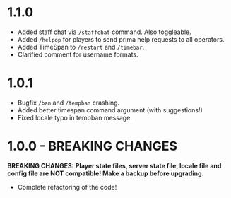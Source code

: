 # 1.1.0

- Added staff chat via `/staffchat` command. Also toggleable.
- Added `/helpop` for players to send prima help requests to all operators.
- Added TimeSpan to `/restart` and `/timebar`.
- Clarified comment for username formats.

# 1.0.1

- Bugfix `/ban` and `/tempban` crashing.
- Added better timespan command argument (with suggestions!)
- Fixed locale typo in tempban message.

# 1.0.0 - BREAKING CHANGES

**BREAKING CHANGES: Player state files, server state file, locale file and config file are NOT compatible! Make a backup before upgrading.**

- Complete refactoring of the code!